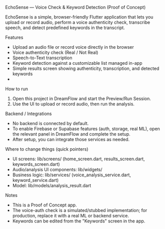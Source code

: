 EchoSense — Voice Check & Keyword Detection (Proof of Concept)

EchoSense is a simple, browser-friendly Flutter application that lets you upload or record audio, perform a voice authenticity check, transcribe speech, and detect predefined keywords in the transcript.

Features
- Upload an audio file or record voice directly in the browser
- Voice authenticity check (Real / Not Real)
- Speech-to-Text transcription
- Keyword detection against a customizable list managed in-app
- Simple results screen showing authenticity, transcription, and detected keywords
- 
How to run
1. Open this project in DreamFlow and start the Preview/Run Session.
2. Use the UI to upload or record audio, then run the analysis.
   
Backend / Integrations

- No backend is connected by default.
- To enable Firebase or Supabase features (auth, storage, real ML), open the relevant panel in DreamFlow and complete the setup.
- After setup, you can integrate those services as needed.
  
Where to change things (quick pointers)

- UI screens: lib/screens/ (home_screen.dart, results_screen.dart, keywords_screen.dart)
- Audio/analysis UI components: lib/widgets/
- Business logic: lib/services/ (voice_analysis_service.dart, keyword_service.dart)
- Model: lib/models/analysis_result.dart
  
Notes

- This is a Proof of Concept app.
- The voice-auth check is a simulated/stubbed implementation; for production, replace it with a real ML or backend service.
- Keywords can be edited from the "Keywords" screen in the app.
